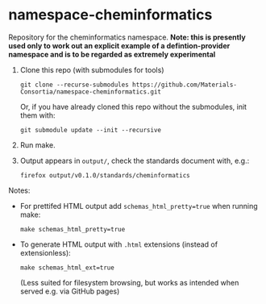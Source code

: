 # namespace-cheminformatics

Repository for the cheminformatics namespace. 
**Note: this is presently used only to work out an explicit example of a defintion-provider namespace and is to be regarded as extremely experimental**

1. Clone this repo (with submodules for tools)
   ```
   git clone --recurse-submodules https://github.com/Materials-Consortia/namespace-cheminformatics.git
   ```
   Or, if you have already cloned this repo without the submodules, init them with:
   ```
   git submodule update --init --recursive
   ```

2. Run make.

4. Output appears in `output/`, check the standards document with, e.g.:
   ```
   firefox output/v0.1.0/standards/cheminformatics
   ```

Notes:

- For prettifed HTML output add `schemas_html_pretty=true` when running make:
  ```
  make schemas_html_pretty=true
  ```

- To generate HTML output with `.html` extensions (instead of extensionless):
  ```
  make schemas_html_ext=true
  ```
  (Less suited for filesystem browsing, but works as intended when served e.g. via GitHub pages)

